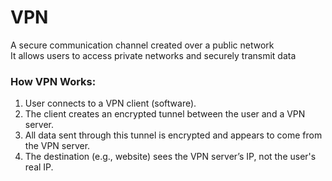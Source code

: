 # VPN

A secure communication channel created over a public network  
It allows users to access private networks and securely transmit data

### How VPN Works:
1. User connects to a VPN client (software). 
2. The client creates an encrypted tunnel between the user and a VPN server.
3. All data sent through this tunnel is encrypted and appears to come from the VPN server.
4. The destination (e.g., website) sees the VPN server’s IP, not the user's real IP.